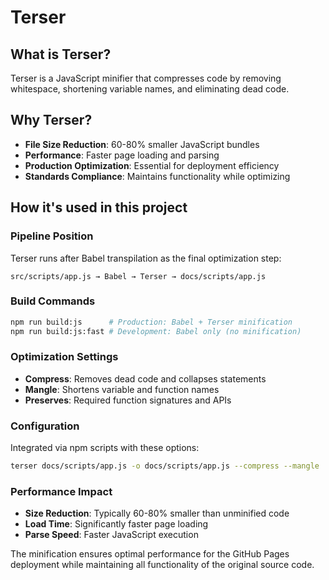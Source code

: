# Terser

## What is Terser?

Terser is a JavaScript minifier that compresses code by removing whitespace,
shortening variable names, and eliminating dead code.

## Why Terser?

- **File Size Reduction**: 60-80% smaller JavaScript bundles
- **Performance**: Faster page loading and parsing
- **Production Optimization**: Essential for deployment efficiency
- **Standards Compliance**: Maintains functionality while optimizing

## How it's used in this project

### Pipeline Position

Terser runs after Babel transpilation as the final optimization step:

```text
src/scripts/app.js → Babel → Terser → docs/scripts/app.js
```

### Build Commands

```bash
npm run build:js      # Production: Babel + Terser minification
npm run build:js:fast # Development: Babel only (no minification)
```

### Optimization Settings

- **Compress**: Removes dead code and collapses statements
- **Mangle**: Shortens variable and function names
- **Preserves**: Required function signatures and APIs

### Configuration

Integrated via npm scripts with these options:

```bash
terser docs/scripts/app.js -o docs/scripts/app.js --compress --mangle
```

### Performance Impact

- **Size Reduction**: Typically 60-80% smaller than unminified code
- **Load Time**: Significantly faster page loading
- **Parse Speed**: Faster JavaScript execution

The minification ensures optimal performance for the GitHub Pages deployment
while maintaining all functionality of the original source code.
